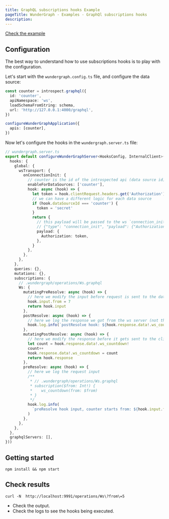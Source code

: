 ```yaml
---
title: GraphQL subscriptions hooks Example
pageTitle: WunderGraph - Examples - GraphQl subscriptions hooks
description:
---
```


[Check the example](https://github.com/wundergraph/wundergraph/tree/main/examples/graphql-subscriptions-hooks)

## Configuration

The best way to understand how to use subscriptions hooks is to play with the configuration.

Let's start with the `wundergraph.config.ts` file, and configure the data source:

```typescript
const counter = introspect.graphql({
  id: 'counter',
  apiNamespace: 'ws',
  loadSchemaFromString: schema,
  url: 'http://127.0.0.1:4000/graphql',
})

configureWunderGraphApplication({
  apis: [counter],
})
```

Now let's configure the hooks in the `wundergraph.server.ts` file:

```typescript
// wundergraph.server.ts
export default configureWunderGraphServer<HooksConfig, InternalClient>(() => ({
  hooks: {
    global: {
      wsTransport: {
        onConnectionInit: {
          // counter is the id of the introspected api (data source id), defined in the wundergraph.config.ts
          enableForDataSources: ['counter'],
          hook: async (hook) => {
            let token = hook.clientRequest.headers.get('Authorization') || ''
            // we can have a different logic for each data source
            if (hook.dataSourceId === 'counter') {
              token = 'secret'
            }
            return {
              // this payload will be passed to the ws `connection_init` message payload
              // {"type": "connection_init", "payload": {"Authorization": "secret"}}
              payload: {
                Authorization: token,
              },
            }
          },
        },
      },
    },
    queries: {},
    mutations: {},
    subscriptions: {
      // .wundergraph/operations/Ws.graphql
      Ws: {
        mutatingPreResolve: async (hook) => {
          // here we modify the input before request is sent to the data source
          hook.input.from = 7
          return hook.input
        },
        postResolve: async (hook) => {
          // here we log the response we got from the ws server (not the modified one)
          hook.log.info(`postResolve hook: ${hook.response.data!.ws_countdown}`)
        },
        mutatingPostResolve: async (hook) => {
          // here we modify the response before it gets sent to the client
          let count = hook.response.data!.ws_countdown!
          count++
          hook.response.data!.ws_countdown = count
          return hook.response
        },
        preResolve: async (hook) => {
          // here we log the request input
          /**
           * // .wundergraph/operations/Ws.graphql
           * subscription($from: Int!) {
           * 	ws_countdown(from: $from)
           * }
           */
          hook.log.info(
            `preResolve hook input, counter starts from: ${hook.input.from}`
          )
        },
      },
    },
  },
  graphqlServers: [],
}))
```

## Getting started

```shell
npm install && npm start
```

## Check results

```shell
curl -N  http://localhost:9991/operations/Ws\?from\=5
```

- Check the output.
- Check the logs to see the hooks being executed.
